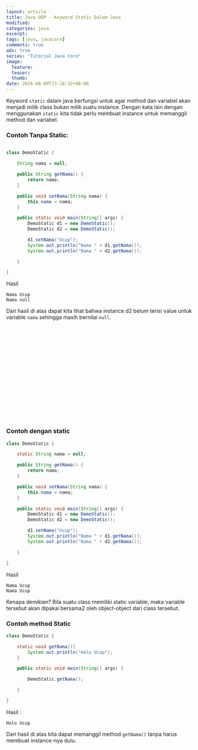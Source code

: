 ```yaml
---
layout: article
title: Java OOP - Keyword Static Dalam Java
modified:
categories: java
excerpt:
tags: [java, javacore]
comments: true
ads: true
series: "Tutorial Java Core"
image:
  feature:
  teaser:
  thumb:
date: 2016-08-09T23:18:32+08:00
---
```


Keyword `static` dalam java berfungsi untuk agar method dan variabel akan menjadi milik class bukan milik suatu instance. Dengan kata lain dengan menggunakan `static` kita tidak perlu membuat instance untuk memanggil method dan variabel.

### Contoh Tanpa Static:

```java

class DemoStatic {

	String nama = null;

	public String getNama() {
		return nama;
	}

	public void setNama(String nama) {
		this.nama = nama;
	}

	public static void main(String[] args) {
		DemoStatic d1 = new DemoStatic();
		DemoStatic d2 = new DemoStatic();

		d1.setNama("Ucup");
		System.out.println("Nama " + d1.getNama());
		System.out.println("Nama " + d2.getNama());

	}

}
```

Hasil

```
Nama Ucup
Nama null
```

Dari hasil di atas dapat kita lihat bahwa instance d2 belum terisi value untuk variable `nama` sehingga masih bernilai `null`.

<center><script async src="//pagead2.googlesyndication.com/pagead/js/adsbygoogle.js"></script><!-- BOX--><ins class="adsbygoogle"  style="display:inline-block;width:300px;height:250px" data-ad-client="ca-pub-4504493660273886" data-ad-slot="1638134271"></ins><script>(adsbygoogle = window.adsbygoogle || []).push({});</script></center>

### Contoh dengan static

```java
class DemoStatic {

	static String nama = null;

	public String getNama() {
		return nama;
	}

	public void setNama(String nama) {
		this.nama = nama;
	}

	public static void main(String[] args) {
		DemoStatic d1 = new DemoStatic();
		DemoStatic d2 = new DemoStatic();

		d1.setNama("Ucup");
		System.out.println("Nama " + d1.getNama());
		System.out.println("Nama " + d2.getNama());

	}

}
```

Hasil

```
Nama Ucup
Nama Ucup
```

Kenapa demikian?  Bila suatu class memiliki static variable, maka variable tersebut akan dipakai bersama2 oleh object-object dari class tersebut.

### Contoh method Static

```java
class DemoStatic {

	static void getNama(){
		System.out.println("Halo Ucup");
	}

	public static void main(String[] args) {

		DemoStatic.getNama();

	}

}
```

Hasil :

```
Halo Ucup
```

Dari hasil di atas kita dapat memanggil method `getNama()` tanpa harus membuat instance-nya dulu.

<center><script async src="//pagead2.googlesyndication.com/pagead/js/adsbygoogle.js"></script><!-- BOX--><ins class="adsbygoogle"  style="display:inline-block;width:300px;height:250px" data-ad-client="ca-pub-4504493660273886" data-ad-slot="1638134271"></ins><script>(adsbygoogle = window.adsbygoogle || []).push({});</script></center>
